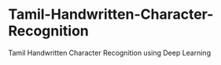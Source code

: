 # Tamil-Handwritten-Character-Recognition
Tamil Handwritten Character Recognition using Deep Learning
